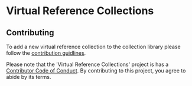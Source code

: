 # Virtual Reference Collections

## Contributing

To add a new virtual reference collection to the collection library please follow the
[contribution guidlines](https://github.com/luomus/vrc/blob/main/CONTRIBUTING.md).

Please note that the 'Virtual Reference Collections' project is has a
[Contributor Code of Conduct](https://github.com/luomus/finbif/blob/main/CODE_OF_CONDUCT.md).
By contributing to this project, you agree to abide by its terms.